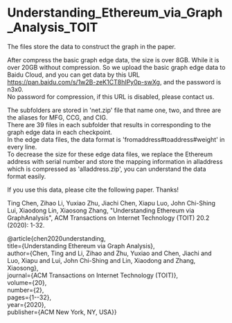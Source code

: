 # Understanding_Ethereum_via_Graph_Analysis_TOIT

The files store the data to construct the graph in the paper.

After compress the basic graph edge data, the size is over 8GB. While it is over 20GB without compression.
So we upload the basic graph edge data to Baidu Cloud, and you can get data by this URL https://pan.baidu.com/s/1w2B-zeK1CT8hIPy0p-swXg, 
and the password is n3x0.  
No password for compression, if this URL is disabled, please contact us.

The subfolders are stored in 'net.zip' file that name one, two, and three are the aliases for MFG, CCG, and CIG.  
There are 39 files in each subfolder that results in corresponding to the graph edge data in each checkpoint.  
In the edge data files, the data format is 'fromaddress#toaddress#weight' in every line.  
To decrease the size for these edge data files, we replace the Ethereum address with serial number and store the mapping information in alladdress which is compressed as 'alladdress.zip', you can understand the data format easily.

If you use this data, please cite the following paper. Thanks!

Ting Chen, Zihao Li, Yuxiao Zhu, Jiachi Chen, Xiapu Luo, John Chi-Shing Lui, Xiaodong Lin, Xiaosong Zhang, "Understanding Ethereum via GraphAnalysis", ACM Transactions on Internet Technology (TOIT) 20.2 (2020): 1-32.

@article{chen2020understanding,  
  title={Understanding Ethereum via Graph Analysis},  
  author={Chen, Ting and Li, Zihao and Zhu, Yuxiao and Chen, Jiachi and Luo, Xiapu and Lui, John Chi-Shing and Lin, Xiaodong and Zhang, Xiaosong},  
  journal={ACM Transactions on Internet Technology (TOIT)},  
  volume={20},  
  number={2},  
  pages={1--32},  
  year={2020},  
  publisher={ACM New York, NY, USA}}
